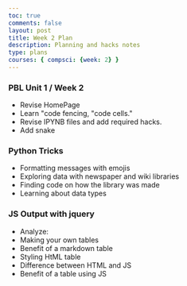 ```yaml
---
toc: true
comments: false
layout: post
title: Week 2 Plan
description: Planning and hacks notes
type: plans
courses: { compsci: {week: 2} }
---
```


### PBL Unit 1 / Week 2
- Revise HomePage
- Learn "code fencing, "code cells."
- Revise IPYNB files and add required hacks.
- Add snake
### Python Tricks
- Formatting messages with emojis
- Exploring data with newspaper and wiki libraries
- Finding code on how the library was made
- Learning about data types

### JS Output with jquery
- Analyze:
- Making your own tables
- Benefit of a markdown table
- Styling HtML table
- Difference between HTML and JS
- Benefit of a table using JS